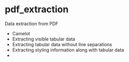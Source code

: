 # pdf_extraction
Data extraction from PDF
- Camelot
- Extracting visible tabular data
- Extracting tabular data without line separations 
- Extracting styling information along with tabular data
- 
